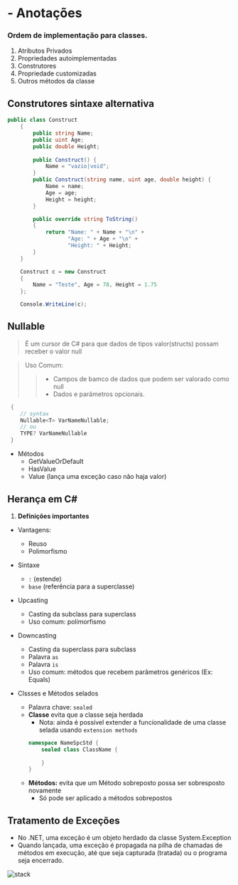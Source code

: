 # - Anotações

### Ordem de implementação para classes.

1. Atributos Privados
1. Propriedades autoimplementadas
1. Construtores
1. Propriedade customizadas
1. Outros métodos da classe

## Construtores sintaxe alternativa

```c#
public class Construct
    {
        public string Name;
        public uint Age;
        public double Height;
    
        public Construct() {
            Name = "vazio|void";
        }
        public Construct(string name, uint age, double height) {
            Name = name;
            Age = age;
            Height = height;
        }

        public override string ToString()
        {
            return "Name: " + Name + "\n" +
                   "Age: " + Age + "\n" +
                   "Height: " + Height;
        }
    }
```
```c#
    Construct c = new Construct
    {
        Name = "Teste", Age = 78, Height = 1.75
    };

    Console.WriteLine(c);
```

## Nullable
> É um cursor de C# para que dados de tipos valor(structs) possam
receber o valor null

> Uso Comum:
>> - Campos de bamco de dados que podem ser valorado como null
>> - Dados e parâmetros opcionais.
```c#
 {
    // syntax
    Nullable<T> VarNameNullable;
    // ou
    TYPE? VarNameNullable
 }
```
- Métodos
  - GetValueOrDefault
  - HasValue
  - Value (lança uma exceção caso não haja valor)

## Herança em C#

1. **Definições importantes**

- Vantagens:
    - Reuso
    - Polimorfismo
    
- Sintaxe
    - `:` (estende)
    - `base` (referência para a superclasse)
    
- Upcasting
  - Casting da subclass para superclass
  - Uso comum: polimorfismo
  
- Downcasting
  - Casting da superclass para subclass
  - Palavra `as`
  - Palavra `is`
  - Uso comum: métodos que recebem parâmetros genéricos (Ex: Equals)
  
- Clssses e Métodos selados
  - Palavra chave: `sealed`
  - **Classe** evita que a classe seja herdada
    - Nota: ainda é possível extender a funcionalidade de uma classe selada usando `extension methods`
    ```c#
    namespace NameSpcStd {
        sealed class ClassName {
        
        } 
    }
    ```
  - **Métodos:** evita que um Método sobreposto possa ser sobresposto novamente
    - Só pode ser aplicado a métodos sobrepostos

## Tratamento de Exceções

- No .NET, uma exceção é um objeto herdado da classe System.Exception
- Quando lançada, uma exceção é propagada na pilha de chamadas de métodos em execução,
  até que seja capturada (tratada) ou o programa seja encerrado.
  
![stack](https://1.bp.blogspot.com/-ojibsCmMTRI/XoGjqdxn0VI/AAAAAAAACRs/1yfM2vD_mdMVDRI_ndmXNuUgL6_N-P4jACLcBGAsYHQ/s1600/ExceptionHier.png)

